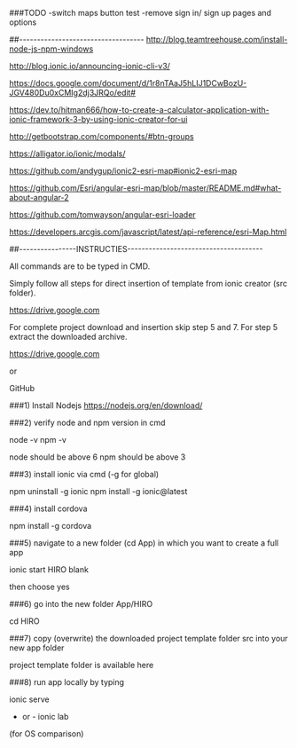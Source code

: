 ###TODO
-switch maps button test
-remove sign in/ sign up pages and options

##-----------------------------------
http://blog.teamtreehouse.com/install-node-js-npm-windows

http://blog.ionic.io/announcing-ionic-cli-v3/

https://docs.google.com/document/d/1r8nTAaJ5hLIJ1DCwBozU-JGV480Du0xCMIg2dj3JRQo/edit#

https://dev.to/hitman666/how-to-create-a-calculator-application-with-ionic-framework-3-by-using-ionic-creator-for-ui

http://getbootstrap.com/components/#btn-groups

https://alligator.io/ionic/modals/

https://github.com/andygup/ionic2-esri-map#ionic2-esri-map

https://github.com/Esri/angular-esri-map/blob/master/README.md#what-about-angular-2

https://github.com/tomwayson/angular-esri-loader

https://developers.arcgis.com/javascript/latest/api-reference/esri-Map.html

##----------------INSTRUCTIES--------------------------------------

All commands are to be typed in CMD.

Simply follow all steps for direct insertion of template from ionic creator (src folder).

https://drive.google.com

For complete project download and insertion skip step 5 and 7. For step 5 extract the downloaded archive.

https://drive.google.com

or

GitHub


###1)
Install Nodejs
https://nodejs.org/en/download/

###2)
verify node and npm version in cmd

node -v 
npm -v

node should be above 6
npm should be above 3

###3)
install ionic via cmd (-g for global)

npm uninstall -g ionic
npm install -g ionic@latest

###4)
install cordova

npm install -g cordova

###5)
navigate to a new folder (cd App) in which you want to create a full app

ionic start HIRO blank

then choose yes

###6)
go into the new folder App/HIRO

cd HIRO

###7)
copy (overwrite) the downloaded project template folder src into your new app folder

project template folder is available here

###8)
run app locally by typing

ionic serve
- or -
ionic lab

(for OS comparison)
